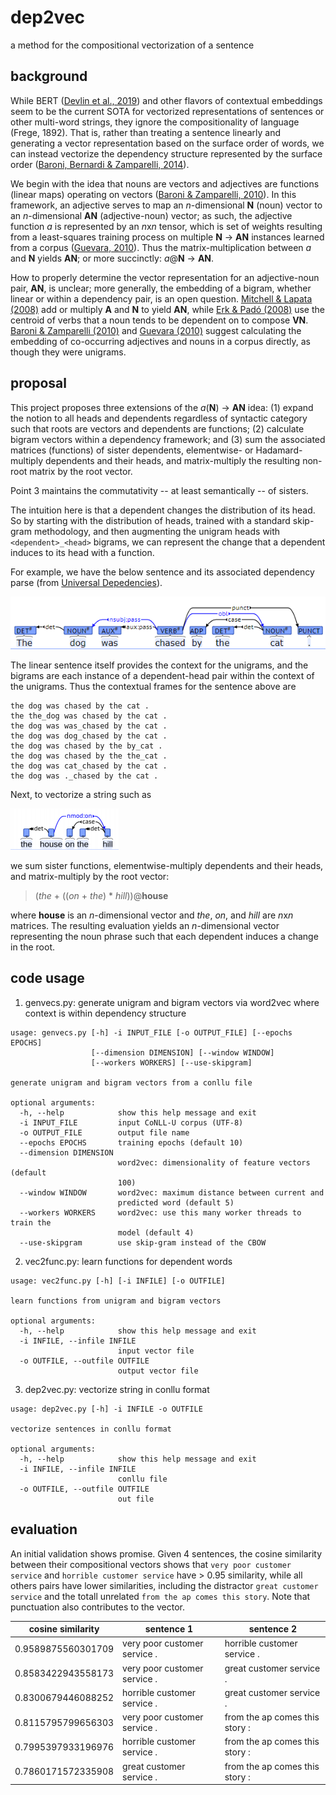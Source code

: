 # dep2vec

a method for the compositional vectorization of a sentence

## background
While BERT ([Devlin et al., 2019](https://www.aclweb.org/anthology/N19-1423/)) and other flavors of contextual embeddings seem to be the current SOTA for vectorized representations of sentences or other multi-word strings, they ignore the compositionality of language (Frege, 1892). That is, rather than treating a sentence linearly and generating a vector representation based on the surface order of words, we can instead vectorize the dependency structure represented by the surface order ([Baroni, Bernardi & Zamparelli, 2014](https://www.aclweb.org/anthology/2014.lilt-9.5.pdf)). 

We begin with the idea that nouns are vectors and adjectives are functions (linear maps) operating on vectors ([Baroni & Zamparelli, 2010](https://www.aclweb.org/anthology/D10-1115/)). In this framework, an adjective serves to map an *n*-dimensional **N** (noun) vector to an *n*-dimensional **AN** (adjective-noun) vector; as such, the adjective function *a* is represented by an *n*x*n* tensor, which is set of weights resulting from a least-squares training process on multiple **N** → **AN** instances learned from a corpus ([Guevara, 2010](https://www.aclweb.org/anthology/W10-2805)). Thus the matrix-multiplication between *a* and **N** yields **AN**; or more succinctly: *a*@**N** → **AN**.

How to properly determine the vector representation for an adjective-noun pair, **AN**, is unclear; more generally, the embedding of a bigram, whether linear or within a dependency pair, is an open question. [Mitchell & Lapata (2008)](https://www.aclweb.org/anthology/P08-1028/) add or multiply **A** and **N** to yield **AN**, while [Erk & Padó (2008)](https://www.aclweb.org/anthology/D08-1094/) use the centroid of verbs that a noun tends to be dependent on to compose **VN**. [Baroni & Zamparelli (2010)](https://www.aclweb.org/anthology/D10-1115/) and [Guevara (2010)](https://www.aclweb.org/anthology/W10-2805) suggest calculating the embedding of co-occurring adjectives and nouns in a corpus directly, as though they were unigrams.

## proposal
This project proposes three extensions of the *a*(**N**) → **AN** idea: (1) expand the notion to all heads and dependents regardless of syntactic category such that roots are vectors and dependents are functions; (2) calculate bigram vectors within a dependency framework; and (3) sum the associated matrices (functions) of sister dependents, elementwise- or Hadamard-multiply dependents and their heads, and matrix-multiply the resulting non-root matrix by the root vector.

Point 3 maintains the commutativity -- at least semantically -- of sisters.

The intuition here is that a dependent changes the distribution of its head. So by starting with the distribution of heads, trained with a standard skip-gram methodology, and then augmenting the unigram heads with `<dependent>_<head>` bigrams, we can represent the change that a dependent induces to its head with a function.

For example, we have the below sentence and its associated dependency parse (from [Universal Depedencies](https://universaldependencies.org/introduction.html)).

![Image of dependency graph](https://github.com/wmdyer/dep2vec/blob/main/img/ud.png)

The linear sentence itself provides the context for the unigrams, and the bigrams are each instance of a dependent-head pair within the context of the unigrams. Thus the contextual frames for the sentence above are

```
the dog was chased by the cat .
the the_dog was chased by the cat .
the dog was was_chased by the cat .
the dog was dog_chased by the cat .
the dog was chased by the by_cat .
the dog was chased by the the_cat .
the dog was cat_chased by the cat .
the dog was ._chased by the cat .
```

Next, to vectorize a string such as 

![Image of another dependency graph](https://github.com/wmdyer/dep2vec/blob/main/img/ud2.png)

we sum sister functions, elementwise-multiply dependents and their heads, and matrix-multiply by the root vector:

> (*the* + ((*on* + *the*) \* *hill*))@**house**

where **house** is an *n*-dimensional vector and *the*, *on*, and *hill* are *n*x*n* matrices. The resulting evaluation yields an *n*-dimensional vector representing the noun phrase such that each dependent induces a change in the root.

## code usage

1. genvecs.py: generate unigram and bigram vectors via word2vec where context is within dependency structure
```
usage: genvecs.py [-h] -i INPUT_FILE [-o OUTPUT_FILE] [--epochs EPOCHS]
                  [--dimension DIMENSION] [--window WINDOW]
                  [--workers WORKERS] [--use-skipgram]

generate unigram and bigram vectors from a conllu file

optional arguments:
  -h, --help            show this help message and exit
  -i INPUT_FILE         input CoNLL-U corpus (UTF-8)
  -o OUTPUT_FILE        output file name
  --epochs EPOCHS       training epochs (default 10)
  --dimension DIMENSION
                        word2vec: dimensionality of feature vectors (default
                        100)
  --window WINDOW       word2vec: maximum distance between current and
                        predicted word (default 5)
  --workers WORKERS     word2vec: use this many worker threads to train the
                        model (default 4)
  --use-skipgram        use skip-gram instead of the CBOW
```

2. vec2func.py: learn functions for dependent words
```
usage: vec2func.py [-h] [-i INFILE] [-o OUTFILE]

learn functions from unigram and bigram vectors

optional arguments:
  -h, --help            show this help message and exit
  -i INFILE, --infile INFILE
                        input vector file
  -o OUTFILE, --outfile OUTFILE
                        output vector file
```

3. dep2vec.py: vectorize string in conllu format
```
usage: dep2vec.py [-h] -i INFILE -o OUTFILE

vectorize sentences in conllu format

optional arguments:
  -h, --help            show this help message and exit
  -i INFILE, --infile INFILE
                        conllu file
  -o OUTFILE, --outfile OUTFILE
                        out file
```

## evaluation
An initial validation shows promise. Given 4 sentences, the cosine similarity between their compositional vectors shows that `very poor customer service` and `horrible customer service` have \> 0.95 similarity, while all others pairs have lower similarities, including the distractor `great customer service` and the totall unrelated `from the ap comes this story`. Note that punctuation also contributes to the vector.

cosine similarity | sentence 1 | sentence 2
--- | --- | ---
0.9589875560301709 | very poor customer service . | horrible customer service .
0.8583422943558173 | very poor customer service . | great customer service .
0.8300679446088252 | horrible customer service . | great customer service .
0.8115795799656303 | very poor customer service . | from the ap comes this story :
0.7995397933196976 | horrible customer service . | from the ap comes this story :
0.7860171572335908 | great customer service . | from the ap comes this story :
